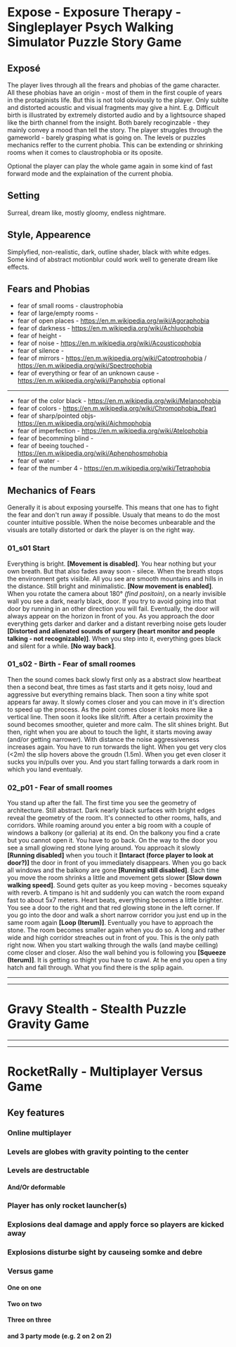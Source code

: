 # Expose - Exposure Therapy - Singleplayer Psych Walking Simulator Puzzle Story Game

## Exposé
The player lives through all the frears and phobias of the game character. All these phobias have an origin - most of them in the first couple of years in the protaginists life. But this is not told obviously to the player. Only sublte and distorted acoustic and visual fragments may give a hint. E.g. Difficult birth is illustrated by extremely distorted audio and by a lightsource shaped like the birth channel from the insight. Both barely recoginzable - they mainly convey a mood than tell the story. The player struggles through the gameworld - barely grasping what is going on.
The levels or puzzles mechanics reffer to the current phobia. This can be extending or shrinking rooms when it comes to claustrophobia or its oposite.

Optional the player can play the whole game again in some kind of fast forward mode and the explaination of the current phobia.

## Setting
Surreal, dream like, mostly gloomy, endless nightmare.

## Style, Appearence
Simplyfied, non-realistic, dark, outline shader, black with white edges.
Some kind of abstract motionblur could work well to generate dream like effects.

## Fears and Phobias
* fear of small rooms       - claustrophobia
* fear of large/empty rooms -
* fear of open places       - https://en.m.wikipedia.org/wiki/Agoraphobia
* fear of darkness          - https://en.m.wikipedia.org/wiki/Achluophobia
* fear of height            -
* fear of noise             - https://en.m.wikipedia.org/wiki/Acousticophobia
* fear of silence           -
* fear of mirrors           - https://en.m.wikipedia.org/wiki/Catoptrophobia / https://en.m.wikipedia.org/wiki/Spectrophobia
* fear of everything or
  fear of an unknown cause  - https://en.m.wikipedia.org/wiki/Panphobia
optional
---
* fear of the color black   - https://en.m.wikipedia.org/wiki/Melanophobia
* fear of colors            - https://en.m.wikipedia.org/wiki/Chromophobia_(fear)
* fear of sharp/pointed objs- https://en.m.wikipedia.org/wiki/Aichmophobia
* fear of imperfection      - https://en.m.wikipedia.org/wiki/Atelophobia
* fear of becomming blind   -
* fear of beeing touched    - https://en.m.wikipedia.org/wiki/Aphenphosmphobia
* fear of water             -
* fear of the number 4      - https://en.m.wikipedia.org/wiki/Tetraphobia

## Mechanics of Fears
Generally it is about exposing yourselfe. This means that one has to fight the fear and don't run away if possible. Usualy that means to do the most counter intuitive possible. When the noise becomes unbearable and the visuals are totally distorted or dark the player is on the right way.

### 01_s01 Start 
Everything is bright. **[Movement is disabled]**. You hear nothing but your own breath. But that also fades away soon - silece. When the breath stops the environment gets visible. All you see are smooth mountains and hills in the distance. Still bright and minimalistic. **[Now movement is enabled]**. When you rotate the camera about 180° _(find positoin)_, on a nearly invisible wall you see a dark, nearly black, door. If you try to avoid going into that door by running in an other direction you will fail. Eventually, the door will always appear on the horizon in front of you. As you approach the door everything gets darker and darker and a distant reverbing noise gets louder **[Distorted and alienated sounds of surgery (heart monitor and people talking - not recognizable)]**. When you step into it, everything goes black and silent for a while. **[No way back]**. 

### 01_s02 - Birth - Fear of small roomes
Then the sound comes back slowly first only as a abstract slow heartbeat then a second beat, thre times as fast starts and it gets noisy, loud and aggressive but everything remains black. Then soon a tiny white spot appears far away. It slowly comes closer and you can move in it's direction to speed up the process. As the point comes closer it looks more like a vertical line. Then soon it looks like slit/rift. After a certain proximity the  sound becomes smoother, quieter and more calm. The slit shines bright. But then, right when you are about to touch the light, it starts moving away (and/or getting narrower). With distance the noise aggressiveness increases again. You have to run torwards the light. When you get very clos (<2m) the slip hovers above the groudn (1.5m). When you get even closer it sucks you in/pulls over you. And you start falling torwards a dark room in which you land eventualy.


### 02_p01 - Fear of small roomes
You stand up after the fall. The first time you see the geometry of architecture. Still abstract. Dark nearly black surfaces with bright edges reveal the geometry of the room. It's connected to other rooms, halls, and corridors. While roaming around you enter a big room with a couple of windows a balkony (or galleria) at its end. On the balkony you find a crate but you cannot open it. You have to go back. On the way to the door you see a small glowing red stone lying around. You approach it slowly **[Running disabled]** when you touch it **[Intaract (force player to look at door?)]** the door in front of you immediately disappears. When you go back all windows and the balkony are gone **[Running still disabled]**. Each time you move the room shrinks a little and movement gets slower **[Slow down walking speed]**. Sound gets quiter as you keep moving - becomes squeaky with reverb. A timpano is hit and suddenly you can watch the room expand fast to about 5x7 meters. Heart beats, everything becomes a little brighter. You see a door to the right and that red glowing stone in the left corner. If you go into the door and walk a short narrow corridor you just end up in the same room again **[Loop (Iterum)]**. Eventually you have to approach the stone. The room becomes smaller again when you do so. A long and rather wide and high corridor streaches out in front of you. This is the only path right now. When you start walking through the walls (and maybe ceilling) come closer and closer. Also the wall behind you is following you **[Squeeze (Iterum)]**. It is getting so thight you have to crawl. At he end you open a tiny hatch and fall through. What you find there is the splip again. 

---
---

# Gravy Stealth - Stealth Puzzle Gravity Game



---
---
# RocketRally - Multiplayer Versus Game
## Key features
### Online multiplayer
### Levels are globes with gravity pointing to the center
### Levels are destructable
#### And/Or deformable
### Player has only rocket launcher(s)
### Explosions deal damage and apply force so players are kicked away
### Explosions disturbe sight by causeing somke and debre
### Versus game
#### One on one
#### Two on two
#### Three on three
#### and 3 party mode (e.g. 2 on 2 on 2)
